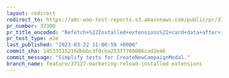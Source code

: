 ```yaml
---
layout: redirect
redirect_to: https://a8c-woo-test-reports.s3.amazonaws.com/public/pr/37300/e2e/index.html
pr_number: 37300
pr_title_encoded: "Refetch+%22Installed+extensions%22+card+data+after+installing+recommended+channels"
pr_test_type: e2e
last_published: "2023-03-22 11:08:59 +0000"
commit_sha: 14533515216dbbbc3f0cba253f7780086cad2e46
commit_message: "Simplify tests for CreateNewCampaignModal."
branch_name: feature/37127-marketing-reload-installed-extensions
---
```

